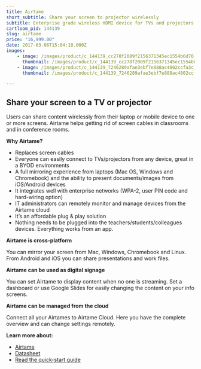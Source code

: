 ```yaml
---
title: Airtame
short_subtitle: Share your screen to projector wirelessly
subtitle: Enterprise grade wireless HDMI device for TVs and projectors
cartloom_pid: 144139
slug: airtame
price: "16,999.00"
date: 2017-03-06T15:04:10.000Z
images:
    - image: /images/product/c_144139_cc278f2089f2156371345ec1554b6d70_orig.jpg
      thumbnail: /images/product/c_144139_cc278f2089f2156371345ec1554b6d70_thumb.jpg
    - image: /images/product/c_144139_7246289afae3ebf7e888ac4802ccfa3c_orig.jpg
      thumbnail: /images/product/c_144139_7246289afae3ebf7e888ac4802ccfa3c_thumb.jpg

---
```

## Share your screen to a TV or projector

Users can share content wirelessly from their laptop or mobile device to one or more screens. Airtame helps getting rid of screen cables in classrooms and in conference rooms.

**Why Airtame?**

- Replaces screen cables
- Everyone can easily connect to TVs/projectors from any device, great in a BYOD environments 
- A full mirroring experience from laptops (Mac OS, Windows and Chromebook) and the ability to present documents/images from iOS/Android devices
- It integrates well with enterprise networks (WPA-2, user PIN code and hard-wiring option)
- IT administrators can remotely monitor and manage devices from the Airtame cloud 
- It’s an affordable plug & play solution 
- Nothing needs to be plugged into the teachers/students/colleagues devices. Everything works from an app. 

**Airtame is cross-platform**

You can mirror your screen from Mac, Windows, Chromebook and Linux. From Android and iOS you can share presentations and work files.

**Airtame can be used as digital signage**

You can set Airtame to display content when no one is streaming. Set a dashboard or use Google Slides for easily changing the content on your info screens.

**Airtame can be managed from the cloud**

Connect all your Airtames to Airtame Cloud. Here you have the complete overview and can change settings remotely.

**Learn more about:**

- [Airtame](https://airtame.com/is)
- [Datasheet](https://d1ps2o5uupey1c.cloudfront.net/wp-content/uploads/almond3-datasheet-v2.pdf)
- [Read the quick-start guide](https://help.airtame.com/using-airtame)